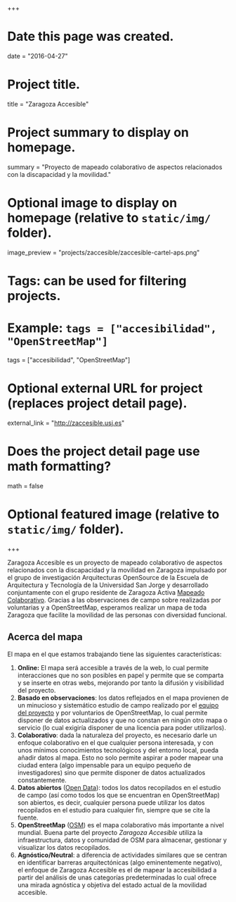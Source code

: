 +++
# Date this page was created.
date = "2016-04-27"

# Project title.
title = "Zaragoza Accesible"

# Project summary to display on homepage.
summary = "Proyecto de mapeado colaborativo de aspectos relacionados con la discapacidad y la movilidad."

# Optional image to display on homepage (relative to `static/img/` folder).
image_preview = "projects/zaccesible/zaccesible-cartel-aps.png"

# Tags: can be used for filtering projects.
# Example: `tags = ["accesibilidad", "OpenStreetMap"]`
tags = ["accesibilidad", "OpenStreetMap"]

# Optional external URL for project (replaces project detail page).
external_link = "http://zaccesible.usj.es"

# Does the project detail page use math formatting?
math = false

# Optional featured image (relative to `static/img/` folder).
<!-- [header]
image = "projects/zaccesible/zaccesible-cartel-aps.png"
caption = "" -->


+++

Zaragoza Accesible es un proyecto de mapeado colaborativo de aspectos relacionados con la discapacidad y la movilidad en Zaragoza impulsado por el grupo de investigación Arquitecturas OpenSource de la Escuela de Arquitectura y Tecnología de la Universidad San Jorge y desarrollado conjuntamente con el grupo residente de Zaragoza Activa
[Mapeado Colaborativo](http://mapcolabora.org). Gracias a las observaciones de campo sobre realizadas por voluntarias y a OpenStreetMap, esperamos realizar un mapa de toda Zaragoza que facilite la movilidad de las personas con diversidad funcional.

## Acerca del mapa

El mapa en el que estamos trabajando tiene las siguientes características:

1. **Online:** El mapa será accesible a través de la web, lo cual permite interacciones que no son posibles en papel y permite que se comparta y se inserte en otras webs, mejorando por tanto la difusión y visibilidad del proyecto.
1. **Basado en observaciones**: los datos reflejados en el mapa provienen de un minucioso y sistemático estudio de campo realizado por el [equipo del proyecto](#miembros-del-proyecto) y por voluntarios de OpenStreetMap, lo cual permite disponer de datos actualizados y que no constan en ningún otro mapa o servicio (lo cual exigiría disponer de una licencia para poder utilizarlos).
1. **Colaborativo**: dada la naturaleza del proyecto, es necesario darle un enfoque colaborativo en el que cualquier persona interesada, y con unos mínimos conocimientos tecnológicos y del entorno local, pueda añadir datos al mapa. Esto no solo permite aspirar a poder mapear una ciudad entera (algo impensable para un equipo pequeño de investigadores) sino que permite disponer de datos actualizados constantemente.
1. **Datos abiertos** ([Open Data](https://es.wikipedia.org/wiki/Datos_abiertos)): todos los datos recopilados en el estudio de campo (así como todos los que se encuentran en OpenStreetMap) son abiertos, es decir, cualquier persona puede utilizar los datos recopilados en el estudio para cualquier fin, siempre que se cite la fuente.
1. **OpenStreetMap** ([OSM](http://openstreetmap.org)) es el mapa colaborativo más importante a nivel mundial. Buena parte del proyecto *Zaragoza Accesible* utiliza la infraestructura, datos y comunidad de OSM para almacenar, gestionar y visualizar los datos recopilados.
1. **Agnóstico/Neutral**: a diferencia de actividades similares que se centran en identificar barreras arquitectónicas (algo eminentemente negativo), el enfoque de Zaragoza Accesible es el de mapear la accesibilidad a partir del análisis de unas categorías predeterminadas lo cual ofrece una mirada agnóstica y objetiva del estado actual de la movilidad accesible.
